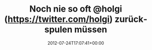 ---
retweeted: false
source: <a href="http://twitter.com/download/android" rel="nofollow">Twitter for Android</a>
entities:
  hashtags: []
  symbols: []
  user_mentions:
  - name: Holger Klein
    screen_name: holgi
    indices:
    - '16'
    - '22'
    id_str: '3068271'
    id: '3068271'
  urls: []
display_text_range:
- '0'
- '73'
favorite_count: '0'
id_str: '227812308339015680'
truncated: false
retweet_count: '0'
id: '227812308339015680'
created_at: Tue Jul 24 17:07:41 +0000 2012
favorited: false
full_text: Noch nie so oft [@holgi](https://twitter.com/holgi) zurückspulen müssen
  wie WR081. Absolut hörenswert.
lang: de
tags:
- pesos/twitter
date: '2012-07-24T17:07:41+00:00'
src: https://twitter.com/bascht/status/227812308339015680
original_url: https://twitter.com/bascht/status/227812308339015680
type: twitter_tweet
text: Noch nie so oft [@holgi](https://twitter.com/holgi) zurückspulen müssen wie
  WR081. Absolut hörenswert.
title: 'Noch nie so oft @holgi (https://twitter.com/holgi) zurückspulen müssen '

---